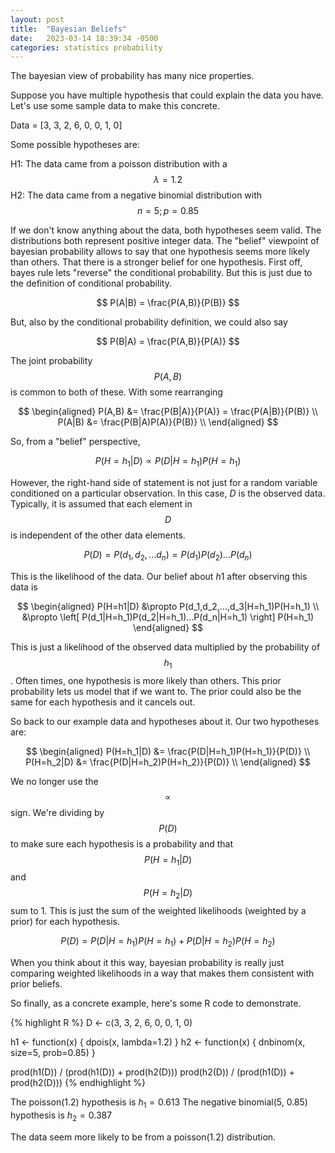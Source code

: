 ```yaml
---
layout: post
title:  "Bayesian Beliefs"
date:   2023-03-14 18:39:34 -0500
categories: statistics probability
---
```


The bayesian view of probability has many nice properties. 

Suppose you have multiple hypothesis that could explain the data you have. Let's use some sample data to make this concrete.

Data = [3, 3, 2, 6, 0, 0, 1, 0]

Some possible hypotheses are:

H1: The data came from a poisson distribution with a $$\lambda=1.2$$
H2: The data came from a negative binomial distribution with $$n=5; p=0.85$$

If we don't know anything about the data, both hypotheses seem valid. The distributions both represent positive integer data. The "belief" viewpoint of bayesian probability allows to say that one hypothesis seems more likely than others. That there is a stronger belief for one hypothesis. First off, bayes rule lets "reverse" the conditional probability. But this is just due to the definition of conditional probability.

$$ P(A|B) = \frac{P(A,B)}{P(B)} $$

But, also by the conditional probability definition, we could also say

$$ P(B|A) = \frac{P(A,B)}{P(A)} $$

The joint probability $$P(A,B)$$ is common to both of these. With some rearranging

$$
\begin{aligned} 
    P(A,B) &= \frac{P(B|A)}{P(A)} = \frac{P(A|B)}{P(B)} \\
    P(A|B) &= \frac{P(B|A)P(A)}{P(B)} \\
\end{aligned}
$$

So, from a "belief" perspective, 

$$ P(H=h_1|D) \propto P(D|H=h_1)P(H=h_1) $$ 

However, the right-hand side of statement is not just for a random variable conditioned on a particular observation. In this case, $D$ is the observed data. Typically, it is assumed that each element in $$D$$ is independent of the other data elements.

$$
P(D) = P(d_1, d_2, ... d_n) = P(d_1)P(d_2)...P(d_n)
$$

This is the likelihood of the data. Our belief about $h1$ after observing this data is

$$
\begin{aligned}
P(H=h1|D) &\propto P(d_1,d_2,...,d_3|H=h_1)P(H=h_1) \\
       &\propto \left[ P(d_1|H=h_1)P(d_2|H=h_1)...P(d_n|H=h_1) \right] P(H=h_1)
\end{aligned}
$$

This is just a likelihood of the observed data multiplied by the probability of $$h_1$$. Often times, one hypothesis is more likely than others. This prior probability lets us model that if we want to. The prior could also be the same for each hypothesis and it cancels out.

So back to our example data and hypotheses about it. Our two hypotheses are:

$$
\begin{aligned}
    P(H=h_1|D) &= \frac{P(D|H=h_1)P(H=h_1)}{P(D)} \\
    P(H=h_2|D) &= \frac{P(D|H=h_2)P(H=h_2)}{P(D)} \\
\end{aligned}
$$

We no longer use the $$\propto$$ sign. We're dividing by $$P(D)$$ to make sure each hypothesis is a probability and that $$P(H=h_1|D)$$ and $$P(H = h_2|D)$$ sum to 1. This is just the sum of the weighted likelihoods (weighted by a prior) for each hypothesis. 

$$
P(D) = P(D|H=h_1)P(H=h_1) + P(D|H=h_2)P(H=h_2)
$$

When you think about it this way, bayesian probability is really just comparing weighted likelihoods in a way that makes them consistent with prior beliefs. 

So finally, as a concrete example, here's some R code to demonstrate.

{% highlight R %}
D <- c(3, 3, 2, 6, 0, 0, 1, 0)

h1 <- function(x) { dpois(x, lambda=1.2) }
h2 <- function(x) { dnbinom(x, size=5, prob=0.85) }

prod(h1(D)) / (prod(h1(D)) + prod(h2(D)))
prod(h2(D)) / (prod(h1(D)) + prod(h2(D)))
{% endhighlight %}

The poisson(1.2) hypothesis is $h_1 = 0.613$
The negative binomial(5, 0.85) hypothesis is $h_2 = 0.387$

The data seem more likely to be from a poisson(1.2) distribution. 